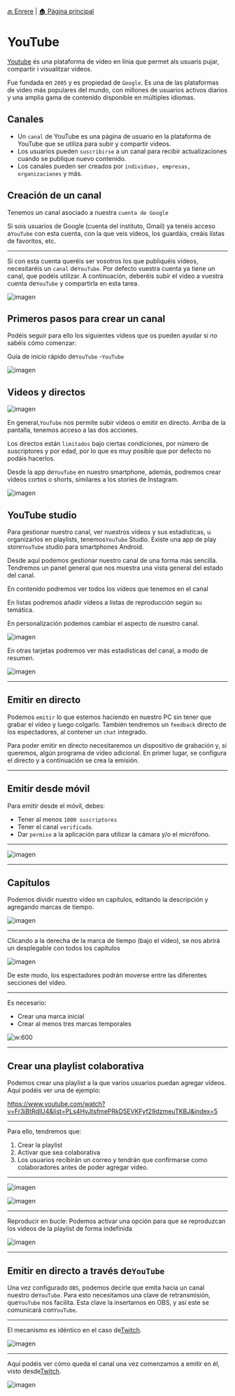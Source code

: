 [🔙 Enrere](../) | [🏠 Pàgina principal](http://danimrprofe.github.io/apuntes/)

# YouTube

[Youtube](youtube/index.md) és una plataforma de vídeo en línia que permet als usuaris pujar, compartir i visualitzar vídeos.

Fue fundada en ``2005`` y es propiedad de ``Google``. Es una de las plataformas de video más populares del mundo, con millones de usuarios activos diarios y una amplia gama de contenido disponible en múltiples idiomas.

## Canales

- Un ``canal`` de YouTube es una página de usuario en la plataforma de YouTube que se utiliza para subir y compartir videos.
- Los usuarios pueden ``suscribirse`` a un canal para recibir actualizaciones cuando se publique nuevo contenido.
- Los canales pueden ser creados por ``individuos, empresas, organizaciones`` y más.

## Creación de un canal

Tenemos un canal asociado a nuestra ``cuenta de Google``

Si sois usuarios de Google (cuenta del instituto, Gmail) ya tenéis acceso a``YouTube`` con esta cuenta, con la que veis vídeos, los guardáis, creáis listas de favoritos, etc.

---

Si con esta cuenta queréis ser vosotros los que publiquéis vídeos, necesitaréis un ``canal`` de``YouTube``. Por defecto vuestra cuenta ya tiene un canal, que podéis utilizar. A continuación, deberéis subir el vídeo a vuestra cuenta de``YouTube`` y compartirla en esta tarea.

![imagen](media/image22.png)

## Primeros pasos para crear un canal

Podéis seguir para ello los siguientes vídeos que os pueden ayudar si no sabéis cómo comenzar:

Guía de inicio rápido de``YouTube`` -``YouTube``

![imagen](media/image23.png)

## Videos y directos

![imagen](media/image24.png)

En general,``YouTube`` nos permite subir vídeos o emitir en directo. Arriba de la pantalla, tenemos acceso a las dos acciones.

Los directos están ``limitados`` bajo ciertas condiciones, por número de suscriptores y por edad, por lo que es muy posible que por defecto no podáis hacerlos.

Desde la app de``YouTube`` en nuestro smartphone, además, podremos crear videos cortos o shorts, similares a los stories de Instagram.

![imagen](media/image25.png)

## YouTube studio

Para gestionar nuestro canal, ver nuestros vídeos y sus estadísticas, u organizarlos en playlists, tenemos``YouTube`` Studio. Existe una app de play store``YouTube`` studio para smartphones Android.

Desde aquí podemos gestionar nuestro canal de una forma más sencilla. Tendremos un panel general que nos muestra una vista general del estado del canal.

En contenido podremos ver todos los vídeos que tenemos en el canal

En listas podremos añadir vídeos a listas de reproducción según su temática.

En personalización podemos cambiar el aspecto de nuestro canal.

![imagen](media/image26.png)

En otras tarjetas podremos ver más estadísticas del canal, a modo de resumen.

![imagen](media/image27.png)

---

## Emitir en directo

Podemos ``emitir`` lo que estemos haciendo en nuestro PC sin tener que grabar el vídeo y luego colgarlo. También tendremos un ``feedback`` directo de los espectadores, al contener un ``chat`` integrado.

Para poder emitir en directo necesitaremos un dispositivo de grabación y, si queremos, algún programa de vídeo adicional. En primer lugar, se configura el directo y a continuación se crea la emisión.

---

## Emitir desde móvil

Para emitir desde el móvil, debes:

- Tener al menos ``1000 suscriptores``
- Tener el canal ``verificado``.
- Dar ``permiso`` a la aplicación para utilizar la cámara y/o el micrófono.

---

![imagen](media/image28.png)

---

## Capítulos

Podemos dividir nuestro vídeo en capítulos, editando la descripción y agregando marcas de tiempo.

![imagen](media/image29.png)

---

Clicando a la derecha de la marca de tiempo (bajo el vídeo), se nos abrirá un desplegable con todos los capítulos

![imagen](media/image30.png)

De este modo, los espectadores podrán moverse entre las diferentes secciones del vídeo.

---

Es necesario:

- Crear una marca inicial
- Crear al menos tres marcas temporales

![w:600](img/2023-03-18-16-02-49.png)

---

## Crear una playlist colaborativa

Podemos crear una playlist a la que varios usuarios puedan agregar vídeos.  Aquí podéis ver una de ejemplo:

https://www.youtube.com/watch?v=Fr3iBtRdIU4&list=PLs4HvJtsfmePRkD5EVKFyf29dzmeuTKBJ&index=5

---

Para ello, tendremos que:

1. Crear la playlist
2. Activar que sea colaborativa
3. Los usuarios recibirán un correo y tendrán que confirmarse como colaboradores antes de poder agregar vídeo.

---

![imagen](media/image31.png)

![imagen](media/image32.png)

---

Reproducir en bucle: Podemos activar una opción para que se reproduzcan los videos de la playlist de forma indefinida

![imagen](media/image33.png)

---

## Emitir en directo a través de``YouTube``

Una vez configurado ``OBS``, podemos decirle que emita hacia un canal nuestro de``YouTube``. Para esto necesitamos una clave de retransmisión, que``YouTube`` nos facilita. Esta clave la insertamos en OBS, y así este se comunicará con``YouTube``.

---

El mecanismo es idéntico en el caso de[Twitch](twitch/index.md).

![imagen](media/image53.png)

---

Aquí podéis ver cómo queda el canal una vez comenzamos a emitir en él, visto desde[Twitch](twitch/index.md).

![imagen](media/image54.png)